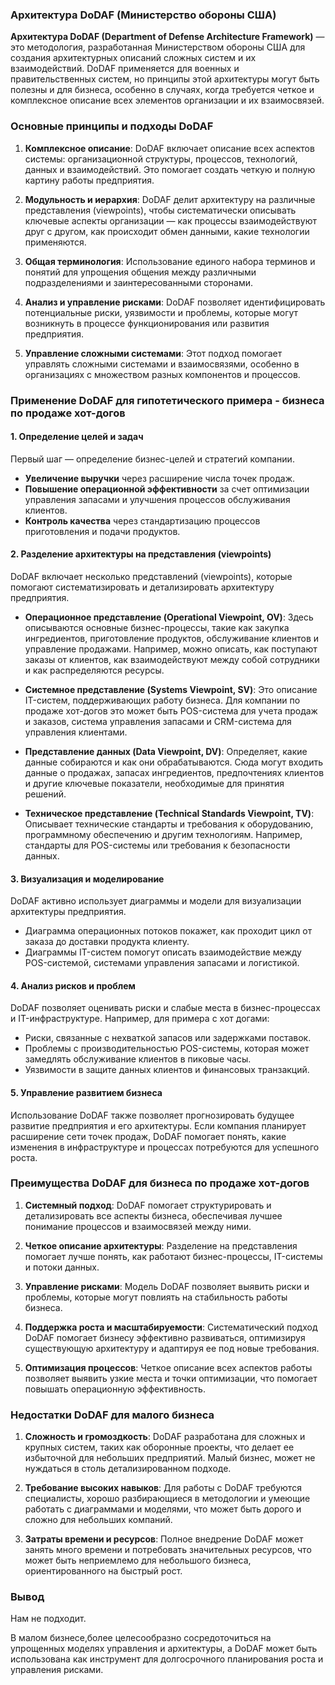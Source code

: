 ### Архитектура DoDAF (Министерство обороны США)

**Архитектура DoDAF (Department of Defense Architecture Framework)** — это методология, разработанная Министерством обороны США для создания архитектурных описаний сложных систем и их взаимодействий. DoDAF применяется для военных и правительственных систем, но принципы этой архитектуры могут быть полезны и для бизнеса, особенно в случаях, когда требуется четкое и комплексное описание всех элементов организации и их взаимосвязей.

### Основные принципы и подходы DoDAF

1. **Комплексное описание**: DoDAF включает описание всех аспектов системы: организационной структуры, процессов, технологий, данных и взаимодействий. Это помогает создать четкую и полную картину работы предприятия.
   
2. **Модульность и иерархия**: DoDAF делит архитектуру на различные представления (viewpoints), чтобы систематически описывать ключевые аспекты организации — как процессы взаимодействуют друг с другом, как происходит обмен данными, какие технологии применяются.

3. **Общая терминология**: Использование единого набора терминов и понятий для упрощения общения между различными подразделениями и заинтересованными сторонами.

4. **Анализ и управление рисками**: DoDAF позволяет идентифицировать потенциальные риски, уязвимости и проблемы, которые могут возникнуть в процессе функционирования или развития предприятия.

5. **Управление сложными системами**: Этот подход помогает управлять сложными системами и взаимосвязями, особенно в организациях с множеством разных компонентов и процессов.

### Применение DoDAF для гипотетического примера - бизнеса по продаже хот-догов

#### 1. **Определение целей и задач**

Первый шаг — определение бизнес-целей и стратегий компании.
- **Увеличение выручки** через расширение числа точек продаж.
- **Повышение операционной эффективности** за счет оптимизации управления запасами и улучшения процессов обслуживания клиентов.
- **Контроль качества** через стандартизацию процессов приготовления и подачи продуктов.

#### 2. **Разделение архитектуры на представления (viewpoints)**

DoDAF включает несколько представлений (viewpoints), которые помогают систематизировать и детализировать архитектуру предприятия.

- **Операционное представление (Operational Viewpoint, OV)**: Здесь описываются основные бизнес-процессы, такие как закупка ингредиентов, приготовление продуктов, обслуживание клиентов и управление продажами. Например, можно описать, как поступают заказы от клиентов, как взаимодействуют между собой сотрудники и как распределяются ресурсы.

- **Системное представление (Systems Viewpoint, SV)**: Это описание IT-систем, поддерживающих работу бизнеса. Для компании по продаже хот-догов это может быть POS-система для учета продаж и заказов, система управления запасами и CRM-система для управления клиентами.

- **Представление данных (Data Viewpoint, DV)**: Определяет, какие данные собираются и как они обрабатываются. Сюда могут входить данные о продажах, запасах ингредиентов, предпочтениях клиентов и другие ключевые показатели, необходимые для принятия решений.

- **Техническое представление (Technical Standards Viewpoint, TV)**: Описывает технические стандарты и требования к оборудованию, программному обеспечению и другим технологиям. Например, стандарты для POS-системы или требования к безопасности данных.

#### 3. **Визуализация и моделирование**

DoDAF активно использует диаграммы и модели для визуализации архитектуры предприятия.
- Диаграмма операционных потоков покажет, как проходит цикл от заказа до доставки продукта клиенту.
- Диаграммы IT-систем помогут описать взаимодействие между POS-системой, системами управления запасами и логистикой.

#### 4. **Анализ рисков и проблем**

DoDAF позволяет оценивать риски и слабые места в бизнес-процессах и IT-инфраструктуре. Например, для примера с хот догами:
- Риски, связанные с нехваткой запасов или задержками поставок.
- Проблемы с производительностью POS-системы, которая может замедлять обслуживание клиентов в пиковые часы.
- Уязвимости в защите данных клиентов и финансовых транзакций.

#### 5. **Управление развитием бизнеса**

Использование DoDAF также позволяет прогнозировать будущее развитие предприятия и его архитектуры. Если компания планирует расширение сети точек продаж, DoDAF помогает понять, какие изменения в инфраструктуре и процессах потребуются для успешного роста.

### Преимущества DoDAF для бизнеса по продаже хот-догов

1. **Системный подход**: DoDAF помогает структурировать и детализировать все аспекты бизнеса, обеспечивая лучшее понимание процессов и взаимосвязей между ними.
   
2. **Четкое описание архитектуры**: Разделение на представления помогает лучше понять, как работают бизнес-процессы, IT-системы и потоки данных.

3. **Управление рисками**: Модель DoDAF позволяет выявить риски и проблемы, которые могут повлиять на стабильность работы бизнеса.

4. **Поддержка роста и масштабируемости**: Систематический подход DoDAF помогает бизнесу эффективно развиваться, оптимизируя существующую архитектуру и адаптируя ее под новые требования.

5. **Оптимизация процессов**: Четкое описание всех аспектов работы позволяет выявить узкие места и точки оптимизации, что помогает повышать операционную эффективность.

### Недостатки DoDAF для малого бизнеса

1. **Сложность и громоздкость**: DoDAF разработана для сложных и крупных систем, таких как оборонные проекты, что делает ее избыточной для небольших предприятий. Малый бизнес, может не нуждаться в столь детализированном подходе.

2. **Требование высоких навыков**: Для работы с DoDAF требуются специалисты, хорошо разбирающиеся в методологии и умеющие работать с диаграммами и моделями, что может быть дорого и сложно для небольших компаний.

3. **Затраты времени и ресурсов**: Полное внедрение DoDAF может занять много времени и потребовать значительных ресурсов, что может быть неприемлемо для небольшого бизнеса, ориентированного на быстрый рост.

### Вывод

Нам не подходит.

В малом бизнесе,более целесообразно сосредоточиться на упрощенных моделях управления и архитектуры, а DoDAF может быть использована как инструмент для долгосрочного планирования роста и управления рисками.
